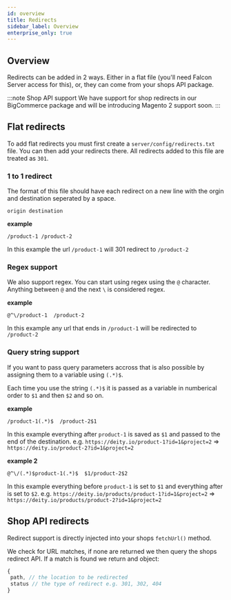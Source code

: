 ```yaml
---
id: overview
title: Redirects
sidebar_label: Overview
enterprise_only: true
---
```


## Overview

Redirects can be added in 2 ways. Either in a flat file (you'll need Falcon Server access for this), or, they can come from your shops API package.

:::note Shop API support
We have support for shop redirects in our BigCommerce package and will be introducing Magento 2 support soon.
:::


## Flat redirects

To add flat redirects you must first create a `server/config/redirects.txt` file. You can then add your redirects there. All redirects added to this file are treated as `301`.

### 1 to 1 redirect

The format of this file should have each redirect on a new line with the orgin and destination seperated by a space.

```
origin destination
```

**example**

```
/product-1 /product-2
```

In this example the url `/product-1` will 301 redirect to `/product-2`

### Regex support

We also support regex. You can start using regex using the `@` character.  Anything between `@` and the next `\` is considered regex.

**example**

```
@^\/product-1  /product-2
```

In this example any url that ends in `/product-1` will be redirected to `/product-2`


### Query string support

If you want to pass query parameters accross that is also possible by assigning them to a variable using `(.*)$`.

Each time you use the string `(.*)$` it is passed as a variable in numberical order to `$1` and then `$2` and so on.

**example**

```
/product-1(.*)$  /product-2$1
```

In this example everything after `product-1` is saved as `$1` and passed to the end of the destination.  e.g. `https://deity.io/product-1?id=1&project=2` => `https://deity.io/product-2?id=1&project=2`

**example 2**

```
@^\/(.*)$product-1(.*)$  $1/product-2$2
```

In this example everything before `product-1` is set to `$1` and everything after is set to `$2`. e.g. `https://deity.io/products/product-1?id=1&project=2` => `https://deity.io/products/product-2?id=1&project=2`


## Shop API redirects

Redirect support is directly injected into your shops `fetchUrl()` method. 

We check for URL matches, if none are returned we then query the shops redirect API.  If a match is found we return and object:

```js
{
 path, // the location to be redirected
 status // the type of redirect e.g. 301, 302, 404
}
```
